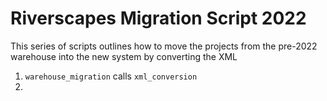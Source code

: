 # Riverscapes Migration Script 2022

This series of scripts outlines how to move the projects from the pre-2022 warehouse into the new system by converting the XML


1. `warehouse_migration` calls `xml_conversion`
2. 